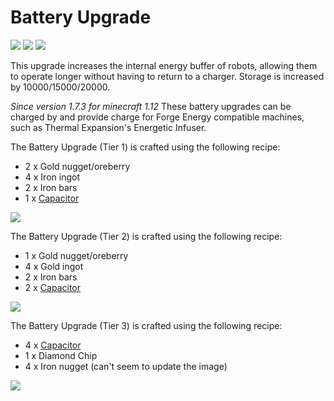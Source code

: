 # Battery Upgrade

![](https://ocdoc.cil.li/_media/items:battery_upgrade1.png)
![](https://ocdoc.cil.li/_media/items:battery_upgrade2.png)
![](https://ocdoc.cil.li/_media/items:battery_upgrade3.png)

This upgrade increases the internal energy buffer of robots, allowing
them to operate longer without having to return to a charger. Storage is
increased by 10000/15000/20000.

*Since version 1.7.3 for minecraft 1.12* These battery upgrades can be
charged by and provide charge for Forge Energy compatible machines, such
as Thermal Expansion's Energetic Infuser.

The Battery Upgrade (Tier 1) is crafted using the following recipe:

- 2 x Gold nugget/oreberry
- 4 x Iron ingot
- 2 x Iron bars
- 1 x [Capacitor](/block/capacitor)

![](https://ocdoc.cil.li/_media/recipes:items:t1battery.png)

The Battery Upgrade (Tier 2) is crafted using the following recipe:

- 1 x Gold nugget/oreberry
- 4 x Gold ingot
- 2 x Iron bars
- 2 x [Capacitor](/block/capacitor)

![](https://ocdoc.cil.li/_media/recipes:items:t2battery.png)

The Battery Upgrade (Tier 3) is crafted using the following recipe:

- 4 x [Capacitor](/block/capacitor)
- 1 x Diamond Chip
- 4 x Iron nugget (can't seem to update the image)

![](https://ocdoc.cil.li/_media/recipes:items:t3battery.png)